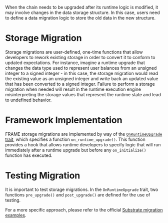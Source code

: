 When the chain needs to be upgraded after its runtime logic is modified, it may involve changes in the data storage structure. In this case, users need to define a data migration logic to store the old data in the new structure.

# Storage Migration

Storage migrations are user-defined, one-time functions that allow developers to rework existing storage in order to convert it to conform to updated expectations. For instance, imagine a runtime upgrade that changes the data type used to represent user balances from an unsigned integer to a signed integer - in this case, the storage migration would read the existing value as an unsigned integer and write back an updated value that has been converted to a signed integer. Failure to perform a storage migration when needed will result in the runtime execution engine misinterpreting the storage values that represent the runtime state and lead to undefined behavior.

# Framework Implementation

FRAME storage migrations are implemented by way of the [`OnRuntimeUpgrade` trait](https://paritytech.github.io/substrate/master/frame_support/traits/trait.OnRuntimeUpgrade.html), which specifies a function `on_runtime_upgrade()`. This function provides a hook that allows runtime developers to specify logic that will run immediately after a runtime upgrade but before any `on_initialize()` function has executed.

# Testing Migration

It is important to test storage migrations. In the `OnRuntimeUpgrade` trait, two functions `pre_upgrade()` and `post_upgrade()` are defined for the use of testing.

For a more specific approach, please refer to the official [Substrate migration examples](https://github.com/paritytech/substrate/pulls?q=is%3Apr+is%3Aclosed+label%3AE0-runtime_migration).
